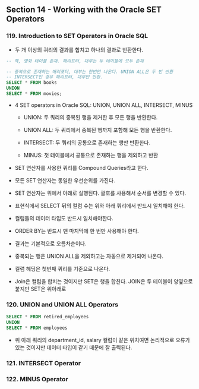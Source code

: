 ## Section 14 - Working with the Oracle SET Operators

### 119. Introduction to SET Operators in Oracle SQL

- 두 개 이상의 쿼리의 결과를 합치고 하나의 결과로 반환한다.

```sql
-- 책, 영화 테이블 존재. 해리포터, 대부는 두 테이블에 모두 존재

-- 중복으로 존재하는 해리포터, 대부는 한번만 나온다. UNION ALL은 두 번 반환
-- INTERSECT인 경우 해리포터, 대부만 반환. 
SELECT * FROM books
UNION
SELECT * FROM movies;
```

- 4 SET operators in Oracle SQL: UNION, UNION ALL, INTERSECT, MINUS
  
  - UNION: 두 쿼리의 중복된 행을 제거한 후 모든 행을 반환한다.
  
  - UNION ALL: 두 쿼리에서 중복된 행까지 포함해 모든 행을 반환한다.
  
  - INTERSECT: 두 쿼리의 공통으로 존재하는 행만 반환한다.
  
  - MINUS: 첫 테이블에서 공통으로 존재하는 행을 제외하고 반환

- SET 연산자를 사용한 쿼리를 Compound Queries라고 한다.

- 모든 SET 연산자는 동일한 우선순위를 가진다.

- SET 연산자는 위에서 아래로 실행된다. 괄호를 사용해서 순서를 변경할 수 있다.

- 표현식에서 SELECT 뒤의 컬럼 수는 위와 아래 쿼리에서 반드시 일치해야 한다.

- 컬럼들의 데이터 타입도 반드시 일치해야한다.

- ORDER BY는 반드시 맨 마지막에 한 번만 사용해야 한다.

- 결과는 기본적으로 오름차순이다.

- 중복되는 행은 UNION ALL을 제외하고는 자동으로 제거되어 나온다.

- 컬럼 헤딩은 첫번째 쿼리를 기준으로 나온다.



- Join은 컬럼을 합치는 것이지만 SET은 행을 합친다. JOIN은 두 테이블이 양옆으로 붙지만 SET은 위아래로



### 120. UNION and UNION ALL Operators

```sql
SELECT * FROM retired_employees
UNION
SELECT * FROM employees
```

- 위 아래 쿼리의 department_id, salary  컬럼이 같은 위치여면 논리적으로 오류가 있는 것이지만 데이터 타입이 같기 때문에 잘 출력된다.

### 121. INTERSECT Operator

### 122. MINUS Operator


